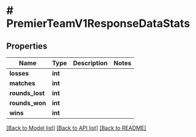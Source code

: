 # # PremierTeamV1ResponseDataStats

## Properties

Name | Type | Description | Notes
------------ | ------------- | ------------- | -------------
**losses** | **int** |  |
**matches** | **int** |  |
**rounds_lost** | **int** |  |
**rounds_won** | **int** |  |
**wins** | **int** |  |

[[Back to Model list]](../../README.md#models) [[Back to API list]](../../README.md#endpoints) [[Back to README]](../../README.md)
